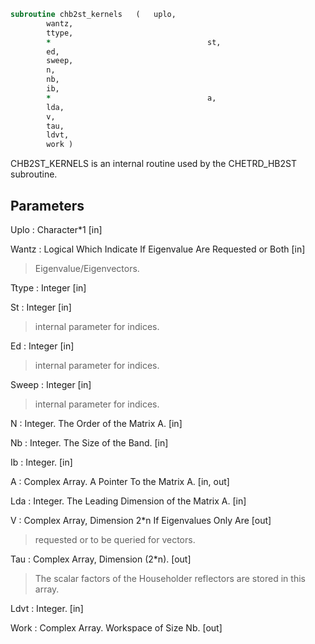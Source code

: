 ```fortran
subroutine chb2st_kernels	(	uplo,
		wantz,
		ttype,
		*                                   st,
		ed,
		sweep,
		n,
		nb,
		ib,
		*                                   a,
		lda,
		v,
		tau,
		ldvt,
		work )
```

 CHB2ST_KERNELS is an internal routine used by the CHETRD_HB2ST
 subroutine.

## Parameters
Uplo : Character*1 [in]

Wantz : Logical Which Indicate If Eigenvalue Are Requested or Both [in]
> Eigenvalue/Eigenvectors.

Ttype : Integer [in]

St : Integer [in]
> internal parameter for indices.

Ed : Integer [in]
> internal parameter for indices.

Sweep : Integer [in]
> internal parameter for indices.

N : Integer. The Order of the Matrix A. [in]

Nb : Integer. The Size of the Band. [in]

Ib : Integer. [in]

A : Complex Array. A Pointer To the Matrix A. [in, out]

Lda : Integer. The Leading Dimension of the Matrix A. [in]

V : Complex Array, Dimension 2*n If Eigenvalues Only Are [out]
> requested or to be queried for vectors.

Tau : Complex Array, Dimension (2*n). [out]
> The scalar factors of the Householder reflectors are stored
> in this array.

Ldvt : Integer. [in]

Work : Complex Array. Workspace of Size Nb. [out]


